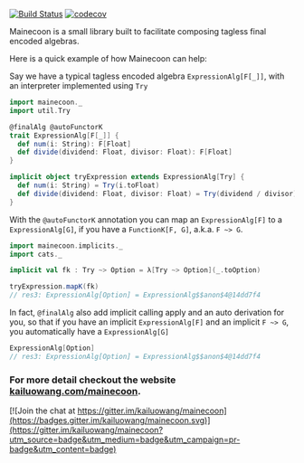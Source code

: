 [![Build Status](https://travis-ci.org/kailuowang/mainecoon.svg?branch=master)](https://travis-ci.org/kailuowang/mainecoon)
[![codecov](https://codecov.io/gh/kailuowang/mainecoon/branch/master/graph/badge.svg)](https://codecov.io/gh/kailuowang/mainecoon)

Mainecoon is a small library built to facilitate composing tagless final encoded algebras.

Here is a quick example of how Mainecoon can help:

Say we have a typical tagless encoded algebra `ExpressionAlg[F[_]]`, with an interpreter implemented using `Try`

```scala
import mainecoon._
import util.Try

@finalAlg @autoFunctorK
trait ExpressionAlg[F[_]] {
  def num(i: String): F[Float]
  def divide(dividend: Float, divisor: Float): F[Float]
}

implicit object tryExpression extends ExpressionAlg[Try] {
  def num(i: String) = Try(i.toFloat)
  def divide(dividend: Float, divisor: Float) = Try(dividend / divisor)
}
```

With the `@autoFunctorK` annotation you can map
 an `ExpressionAlg[F]` to a `ExpressionAlg[G]`, if you have a `FunctionK[F, G]`, a.k.a. `F ~> G`.
```scala
import mainecoon.implicits._
import cats._

implicit val fk : Try ~> Option = λ[Try ~> Option](_.toOption)

tryExpression.mapK(fk)
// res3: ExpressionAlg[Option] = ExpressionAlg$$anon$4@14dd7f4
```

In fact, `@finalAlg` also add implicit calling apply and an auto derivation for you, so that if you have an implicit  `ExpressionAlg[F]` and an implicit
`F ~> G`, you automatically have a `ExpressionAlg[G]`

```scala
ExpressionAlg[Option]
// res3: ExpressionAlg[Option] = ExpressionAlg$$anon$4@14dd7f4
```

### For more detail checkout the website [kailuowang.com/mainecoon](http://kailuowang.com/mainecoon).

[![Join the chat at https://gitter.im/kailuowang/mainecoon](https://badges.gitter.im/kailuowang/mainecoon.svg)](https://gitter.im/kailuowang/mainecoon?utm_source=badge&utm_medium=badge&utm_campaign=pr-badge&utm_content=badge)
